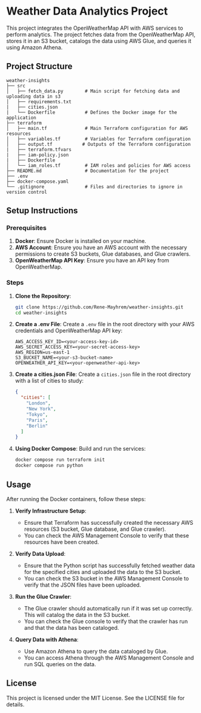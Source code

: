 # Weather Data Analytics Project

This project integrates the OpenWeatherMap API with AWS services to perform analytics. The project fetches data from the OpenWeatherMap API, stores it in an S3 bucket, catalogs the data using AWS Glue, and queries it using Amazon Athena.

## Project Structure

```
weather-insights
├── src
│   ├── fetch_data.py        # Main script for fetching data and uploading data in s3
│   ├── requirements.txt
|   ├── cities.json
|   └── Dockerfile           # Defines the Docker image for the application
├── terraform
│   ├── main.tf              # Main Terraform configuration for AWS resources
│   ├── variables.tf         # Variables for Terraform configuration
│   ├── output.tf           # Outputs of the Terraform configuration
|   ├── terraform.tfvars
|   ├── iam-policy.json
|   ├── Dockerfile
│   └── iam_roles.tf         # IAM roles and policies for AWS access
├── README.md                # Documentation for the project
├── .env
├── docker-compose.yaml
└── .gitignore               # Files and directories to ignore in version control

```

## Setup Instructions

### Prerequisites

1. **Docker**: Ensure Docker is installed on your machine.
2. **AWS Account**: Ensure you have an AWS account with the necessary permissions to create S3 buckets, Glue databases, and Glue crawlers.
3. **OpenWeatherMap API Key**: Ensure you have an API key from OpenWeatherMap.

### Steps

1. **Clone the Repository**:
   ```sh
   git clone https://github.com/Rene-Mayhrem/weather-insights.git
   cd weather-insights
   ```

2. **Create a .env File**: Create a `.env` file in the root directory with your AWS credentials and OpenWeatherMap API key:
   ```
   AWS_ACCESS_KEY_ID=<your-access-key-id>
   AWS_SECRET_ACCESS_KEY=<your-secret-access-key>
   AWS_REGION=us-east-1
   S3_BUCKET_NAME=<your-s3-bucket-name>
   OPENWEATHER_API_KEY=<your-openweather-api-key>
   ```

3. **Create a cities.json File**: Create a `cities.json` file in the root directory with a list of cities to study:
   ```json
   {
     "cities": [
       "London",
       "New York",
       "Tokyo",
       "Paris",
       "Berlin"
     ]
   }
   ```

4. **Using Docker Compose**: Build and run the services:
   ```sh
   docker compose run terraform init
   docker compose run python
   ```

## Usage

After running the Docker containers, follow these steps:

1. **Verify Infrastructure Setup**:
   - Ensure that Terraform has successfully created the necessary AWS resources (S3 bucket, Glue database, and Glue crawler).
   - You can check the AWS Management Console to verify that these resources have been created.

2. **Verify Data Upload**:
   - Ensure that the Python script has successfully fetched weather data for the specified cities and uploaded the data to the S3 bucket.
   - You can check the S3 bucket in the AWS Management Console to verify that the JSON files have been uploaded.

3. **Run the Glue Crawler**:
   - The Glue crawler should automatically run if it was set up correctly. This will catalog the data in the S3 bucket.
   - You can check the Glue console to verify that the crawler has run and that the data has been cataloged.

4. **Query Data with Athena**:
   - Use Amazon Athena to query the data cataloged by Glue.
   - You can access Athena through the AWS Management Console and run SQL queries on the data.

## License

This project is licensed under the MIT License. See the LICENSE file for details.